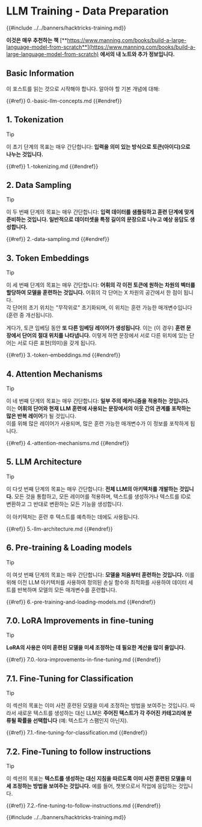 # LLM Training - Data Preparation

{{#include ../../banners/hacktricks-training.md}}

**이것은 매우 추천하는 책** [**https://www.manning.com/books/build-a-large-language-model-from-scratch**](https://www.manning.com/books/build-a-large-language-model-from-scratch) **에서의 내 노트와 추가 정보입니다.**

## Basic Information

이 포스트를 읽는 것으로 시작해야 합니다. 알아야 할 기본 개념에 대해:

{{#ref}}
0.-basic-llm-concepts.md
{{#endref}}

## 1. Tokenization

> [!TIP]
> 이 초기 단계의 목표는 매우 간단합니다: **입력을 의미 있는 방식으로 토큰(아이디)으로 나누는 것입니다.**


{{#ref}}
1.-tokenizing.md
{{#endref}}

## 2. Data Sampling

> [!TIP]
> 이 두 번째 단계의 목표는 매우 간단합니다: **입력 데이터를 샘플링하고 훈련 단계에 맞게 준비하는 것입니다. 일반적으로 데이터셋을 특정 길이의 문장으로 나누고 예상 응답도 생성합니다.**


{{#ref}}
2.-data-sampling.md
{{#endref}}

## 3. Token Embeddings

> [!TIP]
> 이 세 번째 단계의 목표는 매우 간단합니다: **어휘의 각 이전 토큰에 원하는 차원의 벡터를 할당하여 모델을 훈련하는 것입니다.** 어휘의 각 단어는 X 차원의 공간에서 한 점이 됩니다.\
> 각 단어의 초기 위치는 "무작위로" 초기화되며, 이 위치는 훈련 가능한 매개변수입니다(훈련 중 개선됩니다).
>
> 게다가, 토큰 임베딩 동안 **또 다른 임베딩 레이어가 생성됩니다**. 이는 (이 경우) **훈련 문장에서 단어의 절대 위치를 나타냅니다.** 이렇게 하면 문장에서 서로 다른 위치에 있는 단어는 서로 다른 표현(의미)을 갖게 됩니다.


{{#ref}}
3.-token-embeddings.md
{{#endref}}

## 4. Attention Mechanisms

> [!TIP]
> 이 네 번째 단계의 목표는 매우 간단합니다: **일부 주의 메커니즘을 적용하는 것입니다.** 이는 **어휘의 단어와 현재 LLM 훈련에 사용되는 문장에서의 이웃 간의 관계를 포착하는 많은 반복 레이어**가 될 것입니다.\
> 이를 위해 많은 레이어가 사용되며, 많은 훈련 가능한 매개변수가 이 정보를 포착하게 됩니다.


{{#ref}}
4.-attention-mechanisms.md
{{#endref}}

## 5. LLM Architecture

> [!TIP]
> 이 다섯 번째 단계의 목표는 매우 간단합니다: **전체 LLM의 아키텍처를 개발하는 것입니다.** 모든 것을 통합하고, 모든 레이어를 적용하며, 텍스트를 생성하거나 텍스트를 ID로 변환하고 그 반대로 변환하는 모든 기능을 생성합니다.
>
> 이 아키텍처는 훈련 후 텍스트를 예측하는 데에도 사용됩니다.


{{#ref}}
5.-llm-architecture.md
{{#endref}}

## 6. Pre-training & Loading models

> [!TIP]
> 이 여섯 번째 단계의 목표는 매우 간단합니다: **모델을 처음부터 훈련하는 것입니다.** 이를 위해 이전 LLM 아키텍처를 사용하여 정의된 손실 함수와 최적화를 사용하여 데이터 세트를 반복하며 모델의 모든 매개변수를 훈련합니다.


{{#ref}}
6.-pre-training-and-loading-models.md
{{#endref}}

## 7.0. LoRA Improvements in fine-tuning

> [!TIP]
> **LoRA의 사용은 이미 훈련된 모델을 미세 조정하는 데 필요한 계산을 많이 줄입니다.**


{{#ref}}
7.0.-lora-improvements-in-fine-tuning.md
{{#endref}}

## 7.1. Fine-Tuning for Classification

> [!TIP]
> 이 섹션의 목표는 이미 사전 훈련된 모델을 미세 조정하는 방법을 보여주는 것입니다. 따라서 새로운 텍스트를 생성하는 대신 LLM은 **주어진 텍스트가 각 주어진 카테고리에 분류될 확률을 선택합니다** (예: 텍스트가 스팸인지 아닌지).


{{#ref}}
7.1.-fine-tuning-for-classification.md
{{#endref}}

## 7.2. Fine-Tuning to follow instructions

> [!TIP]
> 이 섹션의 목표는 **텍스트를 생성하는 대신 지침을 따르도록 이미 사전 훈련된 모델을 미세 조정하는 방법을 보여주는 것입니다.** 예를 들어, 챗봇으로서 작업에 응답하는 것입니다.


{{#ref}}
7.2.-fine-tuning-to-follow-instructions.md
{{#endref}}

{{#include ../../banners/hacktricks-training.md}}
